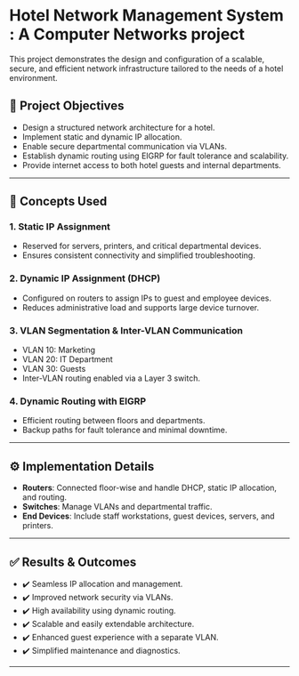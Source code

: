 # Hotel Network Management System : A Computer Networks project

This project demonstrates the design and configuration of a scalable, secure, and efficient network infrastructure tailored to the needs of a hotel environment.

## 📌 Project Objectives

- Design a structured network architecture for a hotel.
- Implement static and dynamic IP allocation.
- Enable secure departmental communication via VLANs.
- Establish dynamic routing using EIGRP for fault tolerance and scalability.
- Provide internet access to both hotel guests and internal departments.

---

## 🧠 Concepts Used

### 1. Static IP Assignment
- Reserved for servers, printers, and critical departmental devices.
- Ensures consistent connectivity and simplified troubleshooting.

### 2. Dynamic IP Assignment (DHCP)
- Configured on routers to assign IPs to guest and employee devices.
- Reduces administrative load and supports large device turnover.

### 3. VLAN Segmentation & Inter-VLAN Communication
- VLAN 10: Marketing
- VLAN 20: IT Department
- VLAN 30: Guests
- Inter-VLAN routing enabled via a Layer 3 switch.

### 4. Dynamic Routing with EIGRP
- Efficient routing between floors and departments.
- Backup paths for fault tolerance and minimal downtime.

---

## ⚙️ Implementation Details

- **Routers**: Connected floor-wise and handle DHCP, static IP allocation, and routing.
- **Switches**: Manage VLANs and departmental traffic.
- **End Devices**: Include staff workstations, guest devices, servers, and printers.

---

## ✅ Results & Outcomes

- ✔️ Seamless IP allocation and management.
- ✔️ Improved network security via VLANs.
- ✔️ High availability using dynamic routing.
- ✔️ Scalable and easily extendable architecture.
- ✔️ Enhanced guest experience with a separate VLAN.
- ✔️ Simplified maintenance and diagnostics.

---

